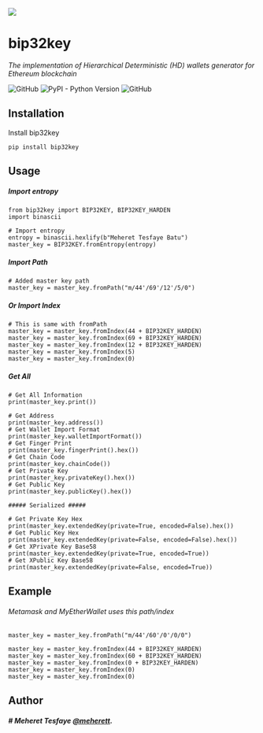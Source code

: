 <p align="start">		
  <img src="https://raw.githubusercontent.com/meherett/bip32key/master/bip32key.png">		
</p>

# bip32key

*The implementation of Hierarchical Deterministic (HD) wallets generator for Ethereum blockchain*

![GitHub](https://img.shields.io/github/license/cobraframework/cobra-hdwallet.svg)
![PyPI - Python Version](https://img.shields.io/pypi/pyversions/bip32key.svg)
![GitHub](https://img.shields.io/github/release/meherett/bip32key.svg)

## Installation

Install bip32key

```
pip install bip32key
```

## Usage

##### Import entropy
```
from bip32key import BIP32KEY, BIP32KEY_HARDEN
import binascii

# Import entropy
entropy = binascii.hexlify(b"Meheret Tesfaye Batu")
master_key = BIP32KEY.fromEntropy(entropy)
```

##### Import Path
```
# Added master key path
master_key = master_key.fromPath("m/44'/69'/12'/5/0")
```

##### Or Import Index 
```
# This is same with fromPath
master_key = master_key.fromIndex(44 + BIP32KEY_HARDEN)
master_key = master_key.fromIndex(69 + BIP32KEY_HARDEN)
master_key = master_key.fromIndex(12 + BIP32KEY_HARDEN)
master_key = master_key.fromIndex(5)
master_key = master_key.fromIndex(0)
```

##### Get All
```
# Get All Information
print(master_key.print())

# Get Address
print(master_key.address())
# Get Wallet Import Format
print(master_key.walletImportFormat())
# Get Finger Print
print(master_key.fingerPrint().hex())
# Get Chain Code
print(master_key.chainCode())
# Get Private Key
print(master_key.privateKey().hex())
# Get Public Key
print(master_key.publicKey().hex())

##### Serialized #####

# Get Private Key Hex
print(master_key.extendedKey(private=True, encoded=False).hex())
# Get Public Key Hex
print(master_key.extendedKey(private=False, encoded=False).hex())
# Get XPrivate Key Base58
print(master_key.extendedKey(private=True, encoded=True))
# Get XPublic Key Base58
print(master_key.extendedKey(private=False, encoded=True))
```

## Example

###### Metamask and MyEtherWallet uses this path/index
```
master_key = master_key.fromPath("m/44'/60'/0'/0/0")
```
```
master_key = master_key.fromIndex(44 + BIP32KEY_HARDEN)
master_key = master_key.fromIndex(60 + BIP32KEY_HARDEN)
master_key = master_key.fromIndex(0 + BIP32KEY_HARDEN)
master_key = master_key.fromIndex(0)
master_key = master_key.fromIndex(0)
```

## Author
##### # Meheret Tesfaye [@meherett](http://github.com/meherett).
